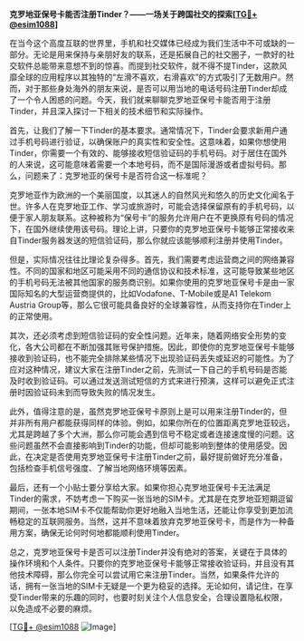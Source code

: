 **克罗地亚保号卡能否注册Tinder？——一场关于跨国社交的探索[[TG💪+ @esim1088](https://t.me/s/esim1088)]**

在当今这个高度互联的世界里，手机和社交媒体已经成为我们生活中不可或缺的一部分。无论是用来保持与亲朋好友的联系，还是拓展自己的社交圈子，一款好的社交软件总能带来意想不到的惊喜。而提到社交软件，就不得不提Tinder，这款风靡全球的应用程序以其独特的“左滑不喜欢，右滑喜欢”的方式吸引了无数用户。然而，对于那些身处海外的朋友来说，是否可以用当地的电话号码注册Tinder却成了一个令人困惑的问题。今天，我们就来聊聊克罗地亚保号卡能否用于注册Tinder，并且深入探讨一下相关的技术细节和实际操作。

首先，让我们了解一下Tinder的基本要求。通常情况下，Tinder会要求新用户通过手机号码进行验证，以确保账户的真实性和安全性。这意味着，如果你想使用Tinder，你需要一个有效的、能够接收短信验证码的手机号码。对于居住在国外的人来说，这可能意味着需要一个本地号码，而不是国际漫游或者虚拟号码。那么，问题来了：克罗地亚的保号卡是否符合这一标准呢？

克罗地亚作为欧洲的一个美丽国度，以其迷人的自然风光和悠久的历史文化闻名于世。许多人在克罗地亚工作、学习或旅游时，可能会选择保留原有的手机号码，以便于家人朋友联系。这种被称为“保号卡”的服务允许用户在不更换原有号码的情况下，在国外继续使用该号码。理论上讲，只要你的克罗地亚保号卡能够正常接收来自Tinder服务器发送的短信验证码，那么你就应该能够顺利注册并使用Tinder。

但是，实际情况往往比理论复杂得多。首先，我们需要考虑运营商之间的网络兼容性。不同的国家和地区可能采用不同的通信协议和技术标准，这可能导致某些地区的手机号码无法被其他国家的服务商识别。如果你使用的克罗地亚保号卡是由一家国际知名的大型运营商提供的，比如Vodafone、T-Mobile或是A1 Telekom Austria Group等，那么它很可能具备良好的全球兼容性，从而支持你在Tinder上的正常使用。

其次，还必须考虑到短信验证码的安全性问题。近年来，随着网络安全形势的变化，各大公司都在不断加强其账号保护措施。因此，即使你的克罗地亚保号卡能够接收到验证码，也不能完全排除某些情况下出现验证码丢失或延迟的可能性。为了应对这种情况，建议大家在注册Tinder之前，先测试一下自己的手机号码是否能及时收到验证码。可以通过发送测试短信的方式来进行预演，这样可以避免正式注册时因验证码未到而导致失败的情况发生。

此外，值得注意的是，虽然克罗地亚保号卡原则上是可以用来注册Tinder的，但并非所有用户都能获得同样的体验。例如，如果你所在的位置距离克罗地亚较远，尤其是跨越了多个大洲，那么你可能会遇到信号不稳定或者连接速度慢的问题。这些问题虽然不会直接影响到Tinder的功能，但却可能影响到整体的使用感受。因此，在决定是否使用克罗地亚保号卡注册Tinder之前，最好提前做好充分准备，包括检查手机信号强度、了解当地网络环境等因素。

最后，还有一个小贴士要分享给大家。如果你担心克罗地亚保号卡无法满足Tinder的需求，不妨考虑一下购买一张当地的SIM卡。尤其是在克罗地亚短期逗留期间，一张本地SIM卡不仅能帮助你更好地融入当地生活，还能让你享受到更加流畅稳定的互联网服务。当然，这并不意味着放弃克罗地亚保号卡，而是作为一种备用方案，确保无论何时何地都能顺利使用Tinder。

总之，克罗地亚保号卡是否可以注册Tinder并没有绝对的答案，关键在于具体的操作环境和个人条件。只要你的克罗地亚保号卡能够正常接收验证码，并且没有其他技术障碍，那么你完全可以尝试用它来注册Tinder。当然，如果条件允许的话，拥有一张当地的SIM卡无疑是一个更为稳妥的选择。无论如何，请记住，在享受Tinder带来的乐趣的同时，也要时刻关注个人信息安全，合理设置隐私权限，以免造成不必要的麻烦。

[[TG💪+ @esim1088](https://t.me/s/esim1088) ![Image](https://i.postimg.cc/4NQfJmqS/Snipaste-2025-05-13-00-14-12.png)]